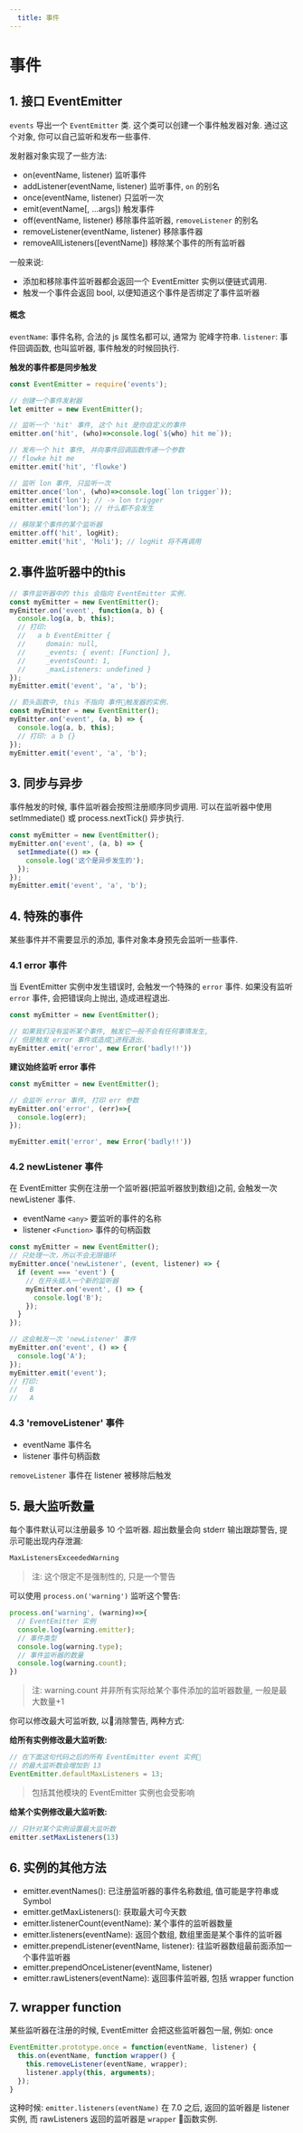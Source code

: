 ```yaml
---
  title: 事件
---
```


# 事件

## 1. 接口 EventEmitter

`events` 导出一个 `EventEmitter` 类. 这个类可以创建一个事件触发器对象. 通过这个对象, 你可以自己监听和发布一些事件.

发射器对象实现了一些方法:

- on(eventName, listener) 监听事件
- addListener(eventName, listener) 监听事件, `on` 的别名
- once(eventName, listener) 只监听一次
- emit(eventName[, ...args]) 触发事件
- off(eventName, listener) 移除事件监听器, `removeListener` 的别名
- removeListener(eventName, listener) 移除事件器
- removeAllListeners([eventName]) 移除某个事件的所有监听器

一般来说:

- 添加和移除事件监听器都会返回一个 EventEmitter 实例以便链式调用.
- 触发一个事件会返回 bool, 以便知道这个事件是否绑定了事件监听器

#### 概念

`eventName`: 事件名称, 合法的 js 属性名都可以, 通常为 驼峰字符串.
`listener`: 事件回调函数, 也叫监听器, 事件触发的时候回执行.

**触发的事件都是同步触发**


```js
const EventEmitter = require('events');

// 创建一个事件发射器
let emitter = new EventEmitter();

// 监听一个 'hit' 事件, 这个 hit 是你自定义的事件
emitter.on('hit', (who)=>console.log(`${who} hit me`));

// 发布一个 hit 事件, 并向事件回调函数传递一个参数
// flowke hit me
emitter.emit('hit', 'flowke')

// 监听 lon 事件, 只监听一次
emitter.once('lon', (who)=>console.log(`lon trigger`));
emitter.emit('lon'); // -> lon trigger
emitter.emit('lon'); // 什么都不会发生

// 移除某个事件的某个监听器
emitter.off('hit', logHit);
emitter.emit('hit', 'Moli'); // logHit 将不再调用

```

## 2.事件监听器中的this

```js
// 事件监听器中的 this 会指向 EventEmitter 实例.
const myEmitter = new EventEmitter();
myEmitter.on('event', function(a, b) {
  console.log(a, b, this);
  // 打印:
  //   a b EventEmitter {
  //     domain: null,
  //     _events: { event: [Function] },
  //     _eventsCount: 1,
  //     _maxListeners: undefined }
});
myEmitter.emit('event', 'a', 'b');

// 箭头函数中, this 不指向 事件触发器的实例.
const myEmitter = new EventEmitter();
myEmitter.on('event', (a, b) => {
  console.log(a, b, this);
  // 打印: a b {}
});
myEmitter.emit('event', 'a', 'b');

```

## 3. 同步与异步

事件触发的时候, 事件监听器会按照注册顺序同步调用. 可以在监听器中使用 setImmediate() 或 process.nextTick() 异步执行.

```js
const myEmitter = new EventEmitter();
myEmitter.on('event', (a, b) => {
  setImmediate(() => {
    console.log('这个是异步发生的');
  });
});
myEmitter.emit('event', 'a', 'b');
```

## 4. 特殊的事件

某些事件并不需要显示的添加, 事件对象本身预先会监听一些事件.

### 4.1 error 事件

当 EventEmitter 实例中发生错误时, 会触发一个特殊的 `error` 事件. 如果没有监听 `error` 事件, 会把错误向上抛出, 造成进程退出.

```js
const myEmitter = new EventEmitter();

// 如果我们没有监听某个事件, 触发它一般不会有任何事情发生,
// 但是触发 error 事件或造成进程退出.
myEmitter.emit('error', new Error('badly!!'))
```

**建议始终监听 error 事件**

```js
const myEmitter = new EventEmitter();

// 会监听 error 事件, 打印 err 参数
myEmitter.on('error', (err)=>{
  console.log(err);
});

myEmitter.emit('error', new Error('badly!!'))

```

### 4.2 newListener 事件

在 EventEmitter 实例在注册一个监听器(把监听器放到数组)之前, 会触发一次 newListener 事件.

- eventName `<any>` 要监听的事件的名称
- listener `<Function>` 事件的句柄函数

```js
const myEmitter = new EventEmitter();
// 只处理一次，所以不会无限循环
myEmitter.once('newListener', (event, listener) => {
  if (event === 'event') {
    // 在开头插入一个新的监听器
    myEmitter.on('event', () => {
      console.log('B');
    });
  }
});

// 这会触发一次 'newListener' 事件
myEmitter.on('event', () => {
  console.log('A');
});
myEmitter.emit('event');
// 打印:
//   B
//   A
```
### 4.3 'removeListener' 事件

- eventName <any> 事件名
- listener <Function> 事件句柄函数

`removeListener` 事件在 listener 被移除后触发


## 5. 最大监听数量

每个事件默认可以注册最多 10 个监听器. 超出数量会向 stderr 输出跟踪警告, 提示可能出现内存泄漏:

```bash
MaxListenersExceededWarning
```

> 注: 这个限定不是强制性的, 只是一个警告

可以使用 `process.on('warning')` 监听这个警告:

```js
process.on('warning', (warning)=>{
  // EventEmitter 实例
  console.log(warning.emitter);
  // 事件类型
  console.log(warning.type);
  // 事件监听器的数量
  console.log(warning.count);
})
```

> 注: warning.count 并非所有实际给某个事件添加的监听器数量, 一般是最大数量+1

你可以修改最大可监听数, 以消除警告, 两种方式:

**给所有实例修改最大监听数:**

```js
// 在下面这句代码之后的所有 EventEmitter event 实例
// 的最大监听数会增加到 13
EventEmitter.defaultMaxListeners = 13;
```

> 包括其他模块的 EventEmitter 实例也会受影响

**给某个实例修改最大监听数:**

```js
// 只针对某个实例设置最大监听数
emitter.setMaxListeners(13)
```

## 6. 实例的其他方法

- emitter.eventNames(): 已注册监听器的事件名称数组, 值可能是字符串或 Symbol
- emitter.getMaxListeners(): 获取最大可今天数
- emitter.listenerCount(eventName): 某个事件的监听器数量
- emitter.listeners(eventName): 返回个数组, 数组里面是某个事件的监听器
- emitter.prependListener(eventName, listener): 往监听器数组最前面添加一个事件监听器
- emitter.prependOnceListener(eventName, listener)
- emitter.rawListeners(eventName): 返回事件监听器, 包括 wrapper function

## 7. wrapper function

某些监听器在注册的时候, EventEmitter 会把这些监听器包一层, 例如: once

```js
EventEmitter.prototype.once = function(eventName, listener) {
  this.on(eventName, function wrapper() {
    this.removeListener(eventName, wrapper);
    listener.apply(this, arguments);
  });
}
```

这种时候: `emitter.listeners(eventName)` 在 7.0 之后, 返回的监听器是 listener 实例, 而 rawListeners 返回的监听器是 `wrapper` 函数实例.
